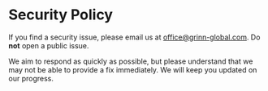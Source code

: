 <!--
SPDX-License-Identifier: Apache-2.0
SPDX-FileCopyrightText: 2025 Ignacy Kajdan <ignacy.kajdan@grinn-global.com>
-->

# Security Policy

If you find a security issue, please email us at [office@grinn-global.com](mailto:office@grinn-global.com). Do **not** open a public issue.

We aim to respond as quickly as possible, but please understand that we may not be able to provide a fix immediately. We will keep you updated on our progress.
